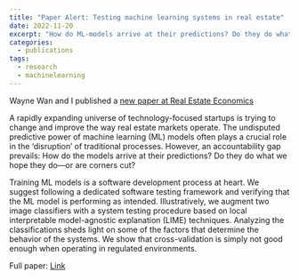 ```yaml
---
title: "Paper Alert: Testing machine learning systems in real estate"
date: 2022-11-20
excerpt: "How do ML-models arrive at their predictions? Do they do what we hope they do&mdash;or are corners cut?. New paper out at <emph>Real Estate Economics</emph>"
categories:
  - publications
tags:
  - research
  - machinelearning
---
```


Wayne Wan and I published a <a href="https://doi.org/10.1111/1540-6229.12416">new paper at <emph>Real Estate Economics</emph></a>

A rapidly expanding universe of technology-focused startups is trying to change and improve the way real estate markets operate. The undisputed predictive power of machine learning (ML) models often plays a crucial role in the ‘disruption’ of traditional processes. However, an accountability gap prevails: How do the models arrive at their predictions? Do they do what we hope they do&mdash;or are corners cut?

Training ML models is a software development process at heart. We suggest following a dedicated software testing framework and verifying that the ML model is performing as intended. Illustratively, we augment two image classifiers with a system testing procedure based on local interpretable model-agnostic explanation (LIME) techniques. Analyzing the classifications sheds light on some of the factors that determine the behavior of the systems. We show that cross-validation is simply not good enough when operating in regulated environments.

Full paper: [Link](https://doi.org/10.1111/1540-6229.12416)
